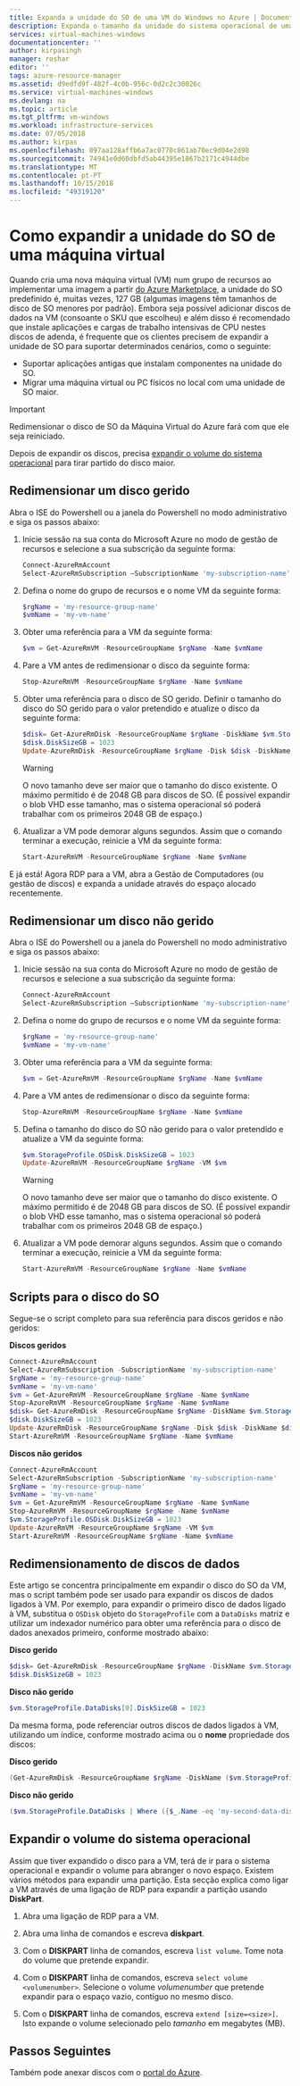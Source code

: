 ```yaml
---
title: Expanda a unidade do SO de uma VM do Windows no Azure | Documentos da Microsoft
description: Expanda o tamanho da unidade do sistema operacional de uma máquina virtual com o Azure Powershell o modelo de implementação do Resource Manager.
services: virtual-machines-windows
documentationcenter: ''
author: kirpasingh
manager: roshar
editor: ''
tags: azure-resource-manager
ms.assetid: d9edfd9f-482f-4c0b-956c-0d2c2c30026c
ms.service: virtual-machines-windows
ms.devlang: na
ms.topic: article
ms.tgt_pltfrm: vm-windows
ms.workload: infrastructure-services
ms.date: 07/05/2018
ms.author: kirpas
ms.openlocfilehash: 097aa128affb6a7ac0770c861ab70ec9d04e2d98
ms.sourcegitcommit: 74941e0d60dbfd5ab44395e1867b2171c4944dbe
ms.translationtype: MT
ms.contentlocale: pt-PT
ms.lasthandoff: 10/15/2018
ms.locfileid: "49319120"
---
```

# <a name="how-to-expand-the-os-drive-of-a-virtual-machine"></a>Como expandir a unidade do SO de uma máquina virtual

Quando cria uma nova máquina virtual (VM) num grupo de recursos ao implementar uma imagem a partir [do Azure Marketplace](https://azure.microsoft.com/marketplace/), a unidade do SO predefinido é, muitas vezes, 127 GB (algumas imagens têm tamanhos de disco de SO menores por padrão). Embora seja possível adicionar discos de dados na VM (consoante o SKU que escolheu) e além disso é recomendado que instale aplicações e cargas de trabalho intensivas de CPU nestes discos de adenda, é frequente que os clientes precisem de expandir a unidade de SO para suportar determinados cenários, como o seguinte:

- Suportar aplicações antigas que instalam componentes na unidade do SO.
- Migrar uma máquina virtual ou PC físicos no local com uma unidade de SO maior.


> [!IMPORTANT]
> Redimensionar o disco de SO da Máquina Virtual do Azure fará com que ele seja reiniciado.
>
> Depois de expandir os discos, precisa [expandir o volume do sistema operacional](#expand-the-volume-within-the-os) para tirar partido do disco maior.
> 

## <a name="resize-a-managed-disk"></a>Redimensionar um disco gerido

Abra o ISE do Powershell ou a janela do Powershell no modo administrativo e siga os passos abaixo:

1. Inicie sessão na sua conta do Microsoft Azure no modo de gestão de recursos e selecione a sua subscrição da seguinte forma:
   
   ```powershell
   Connect-AzureRmAccount
   Select-AzureRmSubscription –SubscriptionName 'my-subscription-name'
   ```
2. Defina o nome do grupo de recursos e o nome VM da seguinte forma:
   
   ```powershell
   $rgName = 'my-resource-group-name'
   $vmName = 'my-vm-name'
   ```
3. Obter uma referência para a VM da seguinte forma:
   
   ```powershell
   $vm = Get-AzureRmVM -ResourceGroupName $rgName -Name $vmName
   ```
4. Pare a VM antes de redimensionar o disco da seguinte forma:
   
    ```Powershell
    Stop-AzureRmVM -ResourceGroupName $rgName -Name $vmName
    ```
5. Obter uma referência para o disco de SO gerido. Definir o tamanho do disco do SO gerido para o valor pretendido e atualize o disco da seguinte forma:
   
   ```Powershell
   $disk= Get-AzureRmDisk -ResourceGroupName $rgName -DiskName $vm.StorageProfile.OsDisk.Name
   $disk.DiskSizeGB = 1023
   Update-AzureRmDisk -ResourceGroupName $rgName -Disk $disk -DiskName $disk.Name
   ```   
   > [!WARNING]
   > O novo tamanho deve ser maior que o tamanho do disco existente. O máximo permitido é de 2048 GB para discos de SO. (É possível expandir o blob VHD esse tamanho, mas o sistema operacional só poderá trabalhar com os primeiros 2048 GB de espaço.)
   > 
   > 
6. Atualizar a VM pode demorar alguns segundos. Assim que o comando terminar a execução, reinicie a VM da seguinte forma:
   
   ```Powershell
   Start-AzureRmVM -ResourceGroupName $rgName -Name $vmName
   ```

E já está! Agora RDP para a VM, abra a Gestão de Computadores (ou gestão de discos) e expanda a unidade através do espaço alocado recentemente.

## <a name="resize-an-unmanaged-disk"></a>Redimensionar um disco não gerido

Abra o ISE do Powershell ou a janela do Powershell no modo administrativo e siga os passos abaixo:

1. Inicie sessão na sua conta do Microsoft Azure no modo de gestão de recursos e selecione a sua subscrição da seguinte forma:
   
   ```Powershell
   Connect-AzureRmAccount
   Select-AzureRmSubscription –SubscriptionName 'my-subscription-name'
   ```
2. Defina o nome do grupo de recursos e o nome VM da seguinte forma:
   
   ```Powershell
   $rgName = 'my-resource-group-name'
   $vmName = 'my-vm-name'
   ```
3. Obter uma referência para a VM da seguinte forma:
   
   ```Powershell
   $vm = Get-AzureRmVM -ResourceGroupName $rgName -Name $vmName
   ```
4. Pare a VM antes de redimensionar o disco da seguinte forma:
   
    ```Powershell
    Stop-AzureRmVM -ResourceGroupName $rgName -Name $vmName
    ```
5. Defina o tamanho do disco do SO não gerido para o valor pretendido e atualize a VM da seguinte forma:
   
   ```Powershell
   $vm.StorageProfile.OSDisk.DiskSizeGB = 1023
   Update-AzureRmVM -ResourceGroupName $rgName -VM $vm
   ```
   
   > [!WARNING]
   > O novo tamanho deve ser maior que o tamanho do disco existente. O máximo permitido é de 2048 GB para discos de SO. (É possível expandir o blob VHD esse tamanho, mas o sistema operacional só poderá trabalhar com os primeiros 2048 GB de espaço.)
   > 
   > 
   
6. Atualizar a VM pode demorar alguns segundos. Assim que o comando terminar a execução, reinicie a VM da seguinte forma:
   
   ```Powershell
   Start-AzureRmVM -ResourceGroupName $rgName -Name $vmName
   ```


## <a name="scripts-for-os-disk"></a>Scripts para o disco do SO

Segue-se o script completo para sua referência para discos geridos e não geridos:


**Discos geridos**

```Powershell
Connect-AzureRmAccount
Select-AzureRmSubscription -SubscriptionName 'my-subscription-name'
$rgName = 'my-resource-group-name'
$vmName = 'my-vm-name'
$vm = Get-AzureRmVM -ResourceGroupName $rgName -Name $vmName
Stop-AzureRmVM -ResourceGroupName $rgName -Name $vmName
$disk= Get-AzureRmDisk -ResourceGroupName $rgName -DiskName $vm.StorageProfile.OsDisk.Name
$disk.DiskSizeGB = 1023
Update-AzureRmDisk -ResourceGroupName $rgName -Disk $disk -DiskName $disk.Name
Start-AzureRmVM -ResourceGroupName $rgName -Name $vmName
```

**Discos não geridos**

```powershell
Connect-AzureRmAccount
Select-AzureRmSubscription -SubscriptionName 'my-subscription-name'
$rgName = 'my-resource-group-name'
$vmName = 'my-vm-name'
$vm = Get-AzureRmVM -ResourceGroupName $rgName -Name $vmName
Stop-AzureRmVM -ResourceGroupName $rgName -Name $vmName
$vm.StorageProfile.OSDisk.DiskSizeGB = 1023
Update-AzureRmVM -ResourceGroupName $rgName -VM $vm
Start-AzureRmVM -ResourceGroupName $rgName -Name $vmName
```

## <a name="resizing-data-disks"></a>Redimensionamento de discos de dados

Este artigo se concentra principalmente em expandir o disco do SO da VM, mas o script também pode ser usado para expandir os discos de dados ligados à VM. Por exemplo, para expandir o primeiro disco de dados ligado à VM, substitua o `OSDisk` objeto do `StorageProfile` com a `DataDisks` matriz e utilizar um indexador numérico para obter uma referência para o disco de dados anexados primeiro, conforme mostrado abaixo:

**Disco gerido**

```powershell
$disk= Get-AzureRmDisk -ResourceGroupName $rgName -DiskName $vm.StorageProfile.DataDisks[0].Name
$disk.DiskSizeGB = 1023
```


**Disco não gerido**

```powershell
$vm.StorageProfile.DataDisks[0].DiskSizeGB = 1023
```



Da mesma forma, pode referenciar outros discos de dados ligados à VM, utilizando um índice, conforme mostrado acima ou o **nome** propriedade dos discos:


**Disco gerido**

```powershell
(Get-AzureRmDisk -ResourceGroupName $rgName -DiskName ($vm.StorageProfile.DataDisks | Where ({$_.Name -eq 'my-second-data-disk'})).Name).DiskSizeGB = 1023
```

**Disco não gerido**

```powershell
($vm.StorageProfile.DataDisks | Where ({$_.Name -eq 'my-second-data-disk'}).DiskSizeGB = 1023
```

## <a name="expand-the-volume-within-the-os"></a>Expandir o volume do sistema operacional

Assim que tiver expandido o disco para a VM, terá de ir para o sistema operacional e expandir o volume para abranger o novo espaço. Existem vários métodos para expandir uma partição. Esta secção explica como ligar a VM através de uma ligação de RDP para expandir a partição usando **DiskPart**.

1. Abra uma ligação de RDP para a VM.

2.  Abra uma linha de comandos e escreva **diskpart**.

2.  Com o **DISKPART** linha de comandos, escreva `list volume`. Tome nota do volume que pretende expandir.

3.  Com o **DISKPART** linha de comandos, escreva `select volume <volumenumber>`. Selecione o volume *volumenumber* que pretende expandir para o espaço vazio, contíguo no mesmo disco.

4.  Com o **DISKPART** linha de comandos, escreva `extend [size=<size>]`. Isto expande o volume selecionado pelo *tamanho* em megabytes (MB).


## <a name="next-steps"></a>Passos Seguintes

Também pode anexar discos com o [portal do Azure](attach-managed-disk-portal.md).
